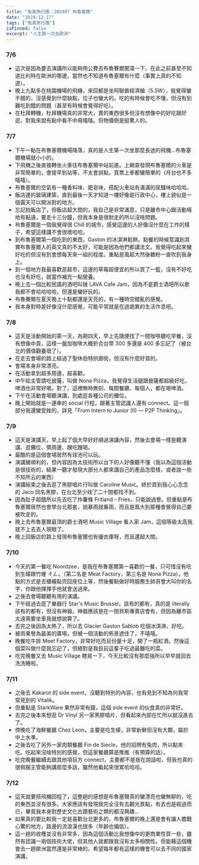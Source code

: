 ```yaml
---
title: "兔美旅行團｜202407 布魯塞爾"
date: "2024-12-17"
tags: ["兔美旅行團"]
isPinned: false
excerpt: "人生第一次去歐洲"
---
```


### 7/6
- 這次是因為要去演講所以能夠用公費去布魯賽爾闖蕩一下，在此之前甚至不知道比利時在歐洲的哪邊，當然也不知道布魯塞爾有什麼（事實上真的不知道）。
- 晚上九點多在桃園機場的飛機，來回都是坐阿聯酋經濟艙（5.5W），我覺得蠻不錯的，沒感覺到什麼缺點，位子也蠻大的。吃的有時候會吃不懂，但沒有到難吃到餓的問題（甚至有時候會覺得好吃）。
- 在杜拜轉機，杜拜機場真的非常大，賣的東西很多但沒有想像中的好吃跟好逛，對我來說有點中看不中用嘻嘻。但物價倒是挺驚人的。

### 7/7
- 下午一點在布魯塞爾機場降落，真的是人生第一次坐那麼長途的飛機…布魯塞爾機場就小小的。
- 下飛機之後直接轉坐火車往布魯塞爾中站前進。上網查發現布魯塞爾的火車是非常簡單的，會提早到站等，不太會誤點，買票上車都蠻簡單的（月台也不多嘻嘻）。
- 布魯塞爾的空氣有一種香料味、肥皂味，搭配火車站有滿滿的尿騷味哈哈哈。
- 飯店邊的玻璃建築，直到最後一天才知道一樓好像是行政中心，樓上貌似是一個露天可以開派對的地方。
- 忘記拍飯店了，但飯店超大間的，我自己是非常滿意，只是離市中心跟活動場地有點遠，要走十三分鐘，但我本身是很耐走的所以沒啥問題。
- 布魯塞爾是一個我覺得很 Chill 的城市，感覺這邊的人好像沒什麼在工作的樣子，希望這樣講不會很壞哈哈。
- 到布魯塞爾第一個吃到的東西，Gaston 的冰淇淋鬆餅。點餐的時候意識到其實布魯塞爾人的英文真的不太好，可能是因為他們都講法文。我覺得吃起來蠻好吃的但沒有到會想每天來一組的程度。重點是風超大然後糖粉一直吹到我身上。
- 到一個地方我最喜歡逛超市，這邊的草莓超便宜的所以買了一籃，沒有不好吃也沒有好吃，就當作補充一點營養。
- 晚上去一個比較民謠的酒吧叫做 LAVA Cafe Jam，因為不是爵士酒吧所以歌我都不會哈哈哈哈，但還是蠻好玩的。
- 布魯賽爾在夏天晚上十點都還是天亮的，有一種時空錯亂的感覺。
- 我本身對時差好像沒什麼感覺，可能平常就是在過詭異的生活作息吧。

### 7/8

- 這天是活動開始的第一天，為期四天，早上先隨便找了一間咖啡廳吃早餐，沒有想像中貴，這樣一盤加咖啡大概折合台幣 300 多還是 400 多忘記了（被台北的價值觀養壞了）。
- 在走去會場的路上經過了聖休伯特拱廊街，但沒有什麼好買的。
- 會場本身非常漂亮。
- 在活動拿到超多周邊，超喜歡。
- 中午給主管請吃披薩，叫做 Nona Pizza，我覺得生活腿跟披薩都超級好吃，啤酒也非常好喝。對了，這裡無時無刻、每間餐廳、每個人，都在喝啤酒。
- 下午在活動會場聽演講，到處逛各種公司的攤位。
- 晚上開始就是一連串的 social 行程，跟著主管認識人還有 connect。這一個部分我還蠻受挫的，詳見「From Intern to Junior (II) — P2P Thinking」。

### 7/9

- 這天是演講天，早上起了個大早好好順過演講內容，然後去會場一樣是聽演講、逛攤位、領周邊、蹭吃蹭喝。
- 最酷的是這個會場居然有球池可以玩。
- 演講蠻順利的，但內容因為太技術所以台下的人好像聽不懂（我以為這個活動是很技術的，結果一聽才發現大部分人都來講自己的產品怎麼樣，或者說一些不知所云的東西）
- 演講結束之後去逛了黑膠唱片行叫做 Caroline Music。終於買到我心心念念的 Jaco 同名黑膠，在台北至少找了二十間都找不到。
- 因為肚子超餓所以先去吃了炸薯條 Fritland - Fries，只能說過譽。但重點是布魯塞爾居然也會學台北那套，說暴雨就暴雨，而且是風大到那種會覺得自己要被吹走的。
- 晚上去布魯塞爾最頂的爵士酒吧 Music Village 看人家 Jam，這個等級太高我就不上去丟人現眼了。
- 晚上回飯店的路上發現布魯塞爾也有優衣庫呀，而且還超大間。

### 7/10

- 今天的第一餐吃 Noordzee，是我在布魯塞爾第一喜歡的一餐，只可惜沒有吃到生蠔跟竹蟶 ㄔㄥ。（第二名是 Meat Factory，第三名是 Nona Pizza）。他點的方式是去櫃檯點完回座位上等，然後餐點做好時服務生帥哥會大叫你的名字，你跟他揮揮手他就會送過來。
- 之後去會場聽聽有用的演講。
- 下午經過去逛了樂器行 Star's Music Brussel，該有的都有，真的是 literally 該有的都有，但沒有神器。神器應該是在一間貝斯專賣店會有，但因為離市區太遠需要坐車我就想說算了。
- 去完之後因為太熱了，所以去 Glacier Gaston Sablob 吃個冰淇淋，好吃。
- 被雨果譽為最美的廣場，但被一個活動的佈景遮住了，不嘻嘻。
- 晚餐吃牛排 Meet Factory，非常好吃而且份量十足，開了一瓶紅酒。然後這個菜叫做什麼我忘記了，但絕對是我目前這輩子吃過最難吃的菜。
- 吃完晚餐又去 Music Village 瞎晃一下，今天比較沒有那麼強所以早早就回去洗洗睡啦。

### 7/11

- 之後去 Kakarot 的 side event，沒聽到特別的內容，也有見到不知為何我常常見到的 Vitalik。
- 但重點是 StarkWare 果然非常有錢，這個 side event 的伙食真的非常好。
- 去完之後本來想逛 Dr Vinyl 另一家黑膠唱片，但看起來內部在忙所以就沒進去了。
- 傍晚吃了海鮮餐廳 Chez Leon，主要是吃生蠔，非常新鮮但沒有大顆，屬於中上水準。
- 之後去吃了另外一家肉類餐廳 Fin de Siecle，他的招牌有兔肉，所以點來吃。吃起來沒啥特別的感覺，但這家餐廳算是推推（有預算的話）。
- 吃完晚餐繼續去跟其他項目方 connect，主要都不是我在說話啦，但我也真的很佩服主管能夠講那麼多話，雖然他看起來很累哈哈哈。

### 7/12
- 這天就要搭飛機回程了，這整趟的感想是布魯塞爾真的蠻漂亮也蠻無聊的，吃的東西並沒有很多。大家應該有發現我完全沒有去觀光景點，有去也是經過而已，畢竟我本身對歷史文化古蹟藝術之類的都沒興趣…
- 如果真的要比較我一定是喜歡台北更多的，布魯塞爾的晚上還是會有讓人膽戰心驚的地方，路邊的流浪漢也很多（年齡也偏低）。
- 這一趟的收穫並沒有非常多，因為這個活動比我想像中的更商業性質一些，雖然有認識一兩個技術大佬，但其他人就都跟我沒有太多相關性。但能藉這個機會去一趟歐洲當然還是非常棒的，希望每年都有這樣的機會可以去不同的國家演講。